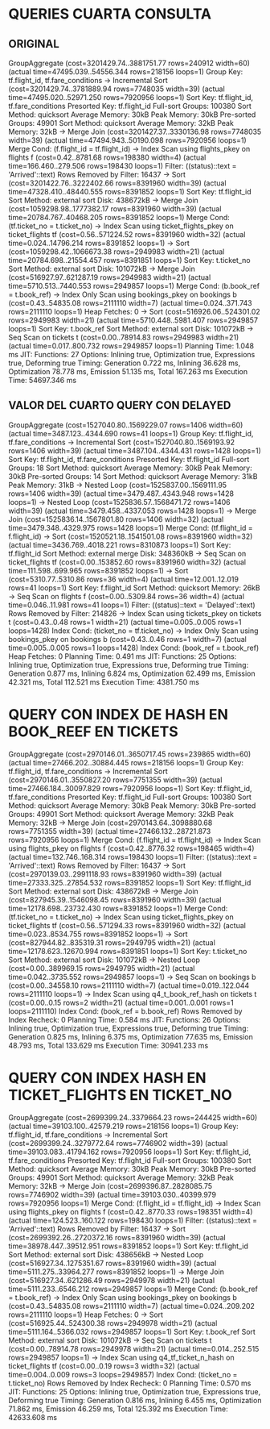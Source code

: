 # QUERIES CUARTA CONSULTA

## ORIGINAL
GroupAggregate  (cost=3201429.74..3881751.77 rows=240912 width=60) (actual time=47495.039..54556.344 rows=218156 loops=1)
  Group Key: tf.flight_id, tf.fare_conditions
  ->  Incremental Sort  (cost=3201429.74..3781889.94 rows=7748035 width=39) (actual time=47495.020..52971.250 rows=7920956 loops=1)
        Sort Key: tf.flight_id, tf.fare_conditions
        Presorted Key: tf.flight_id
        Full-sort Groups: 100380  Sort Method: quicksort  Average Memory: 30kB  Peak Memory: 30kB
        Pre-sorted Groups: 49901  Sort Method: quicksort  Average Memory: 32kB  Peak Memory: 32kB
        ->  Merge Join  (cost=3201427.37..3330136.98 rows=7748035 width=39) (actual time=47494.943..50190.098 rows=7920956 loops=1)
              Merge Cond: (f.flight_id = tf.flight_id)
              ->  Index Scan using flights_pkey on flights f  (cost=0.42..8781.68 rows=198380 width=4) (actual time=166.460..279.506 rows=198430 loops=1)
                    Filter: ((status)::text = 'Arrived'::text)
                    Rows Removed by Filter: 16437
              ->  Sort  (cost=3201422.76..3222402.66 rows=8391960 width=39) (actual time=47328.410..48440.555 rows=8391852 loops=1)
                    Sort Key: tf.flight_id
                    Sort Method: external sort  Disk: 438672kB
                    ->  Merge Join  (cost=1059298.98..1777382.17 rows=8391960 width=39) (actual time=20784.767..40468.205 rows=8391852 loops=1)
                          Merge Cond: (tf.ticket_no = t.ticket_no)
                          ->  Index Scan using ticket_flights_pkey on ticket_flights tf  (cost=0.56..571224.52 rows=8391960 width=32) (actual time=0.024..14796.214 rows=8391852 loops=1)
                          ->  Sort  (cost=1059298.42..1066673.38 rows=2949983 width=21) (actual time=20784.698..21554.457 rows=8391851 loops=1)
                                Sort Key: t.ticket_no
                                Sort Method: external sort  Disk: 101072kB
                                ->  Merge Join  (cost=516927.97..621287.19 rows=2949983 width=21) (actual time=5710.513..7440.553 rows=2949857 loops=1)
                                      Merge Cond: (b.book_ref = t.book_ref)
                                      ->  Index Only Scan using bookings_pkey on bookings b  (cost=0.43..54835.08 rows=2111110 width=7) (actual time=0.024..371.743 rows=2111110 loops=1)
                                            Heap Fetches: 0
                                      ->  Sort  (cost=516926.06..524301.02 rows=2949983 width=21) (actual time=5710.448..5981.407 rows=2949857 loops=1)
                                            Sort Key: t.book_ref
                                            Sort Method: external sort  Disk: 101072kB
                                            ->  Seq Scan on tickets t  (cost=0.00..78914.83 rows=2949983 width=21) (actual time=0.017..800.732 rows=2949857 loops=1)
Planning Time: 1.048 ms
JIT:
  Functions: 27
  Options: Inlining true, Optimization true, Expressions true, Deforming true
  Timing: Generation 0.722 ms, Inlining 36.628 ms, Optimization 78.778 ms, Emission 51.135 ms, Total 167.263 ms
Execution Time: 54697.346 ms


## VALOR DEL CUARTO QUERY CON DELAYED 

GroupAggregate  (cost=1527040.80..1569229.07 rows=1406 width=60) (actual time=3487.123..4344.690 rows=41 loops=1)
  Group Key: tf.flight_id, tf.fare_conditions
  ->  Incremental Sort  (cost=1527040.80..1569193.92 rows=1406 width=39) (actual time=3487.104..4344.431 rows=1428 loops=1)
        Sort Key: tf.flight_id, tf.fare_conditions
        Presorted Key: tf.flight_id
        Full-sort Groups: 18  Sort Method: quicksort  Average Memory: 30kB  Peak Memory: 30kB
        Pre-sorted Groups: 14  Sort Method: quicksort  Average Memory: 31kB  Peak Memory: 31kB
        ->  Nested Loop  (cost=1525837.00..1569111.95 rows=1406 width=39) (actual time=3479.487..4343.948 rows=1428 loops=1)
              ->  Nested Loop  (cost=1525836.57..1568471.72 rows=1406 width=39) (actual time=3479.458..4337.053 rows=1428 loops=1)
                    ->  Merge Join  (cost=1525836.14..1567801.80 rows=1406 width=32) (actual time=3479.348..4329.975 rows=1428 loops=1)
                          Merge Cond: (tf.flight_id = f.flight_id)
                          ->  Sort  (cost=1520521.18..1541501.08 rows=8391960 width=32) (actual time=3436.769..4018.221 rows=8310873 loops=1)
                                Sort Key: tf.flight_id
                                Sort Method: external merge  Disk: 348360kB
                                ->  Seq Scan on ticket_flights tf  (cost=0.00..153852.60 rows=8391960 width=32) (actual time=111.598..699.965 rows=8391852 loops=1)
                          ->  Sort  (cost=5310.77..5310.86 rows=36 width=4) (actual time=12.001..12.019 rows=41 loops=1)
                                Sort Key: f.flight_id
                                Sort Method: quicksort  Memory: 26kB
                                ->  Seq Scan on flights f  (cost=0.00..5309.84 rows=36 width=4) (actual time=0.046..11.981 rows=41 loops=1)
                                      Filter: ((status)::text = 'Delayed'::text)
                                      Rows Removed by Filter: 214826
                    ->  Index Scan using tickets_pkey on tickets t  (cost=0.43..0.48 rows=1 width=21) (actual time=0.005..0.005 rows=1 loops=1428)
                          Index Cond: (ticket_no = tf.ticket_no)
              ->  Index Only Scan using bookings_pkey on bookings b  (cost=0.43..0.46 rows=1 width=7) (actual time=0.005..0.005 rows=1 loops=1428)
                    Index Cond: (book_ref = t.book_ref)
                    Heap Fetches: 0
Planning Time: 0.491 ms
JIT:
  Functions: 25
  Options: Inlining true, Optimization true, Expressions true, Deforming true
  Timing: Generation 0.877 ms, Inlining 6.824 ms, Optimization 62.499 ms, Emission 42.321 ms, Total 112.521 ms
Execution Time: 4381.750 ms


# QUERY CON INDEX DE HASH EN BOOK_REEF EN TICKETS 

GroupAggregate  (cost=2970146.01..3650717.45 rows=239865 width=60) (actual time=27466.202..30884.445 rows=218156 loops=1)
  Group Key: tf.flight_id, tf.fare_conditions
  ->  Incremental Sort  (cost=2970146.01..3550827.20 rows=7751355 width=39) (actual time=27466.184..30097.829 rows=7920956 loops=1)
        Sort Key: tf.flight_id, tf.fare_conditions
        Presorted Key: tf.flight_id
        Full-sort Groups: 100380  Sort Method: quicksort  Average Memory: 30kB  Peak Memory: 30kB
        Pre-sorted Groups: 49901  Sort Method: quicksort  Average Memory: 32kB  Peak Memory: 32kB
        ->  Merge Join  (cost=2970143.64..3098880.68 rows=7751355 width=39) (actual time=27466.132..28721.873 rows=7920956 loops=1)
              Merge Cond: (f.flight_id = tf.flight_id)
              ->  Index Scan using flights_pkey on flights f  (cost=0.42..8776.32 rows=198465 width=4) (actual time=132.746..168.314 rows=198430 loops=1)
                    Filter: ((status)::text = 'Arrived'::text)
                    Rows Removed by Filter: 16437
              ->  Sort  (cost=2970139.03..2991118.93 rows=8391960 width=39) (actual time=27333.325..27854.532 rows=8391852 loops=1)
                    Sort Key: tf.flight_id
                    Sort Method: external sort  Disk: 438672kB
                    ->  Merge Join  (cost=827945.39..1546098.45 rows=8391960 width=39) (actual time=12178.698..23732.430 rows=8391852 loops=1)
                          Merge Cond: (tf.ticket_no = t.ticket_no)
                          ->  Index Scan using ticket_flights_pkey on ticket_flights tf  (cost=0.56..571294.33 rows=8391960 width=32) (actual time=0.023..8534.755 rows=8391852 loops=1)
                          ->  Sort  (cost=827944.82..835319.31 rows=2949795 width=21) (actual time=12178.623..12670.994 rows=8391851 loops=1)
                                Sort Key: t.ticket_no
                                Sort Method: external sort  Disk: 101072kB
                                ->  Nested Loop  (cost=0.00..389969.15 rows=2949795 width=21) (actual time=0.042..3735.552 rows=2949857 loops=1)
                                      ->  Seq Scan on bookings b  (cost=0.00..34558.10 rows=2111110 width=7) (actual time=0.019..122.044 rows=2111110 loops=1)
                                      ->  Index Scan using q4_t_book_ref_hash on tickets t  (cost=0.00..0.15 rows=2 width=21) (actual time=0.001..0.001 rows=1 loops=2111110)
                                            Index Cond: (book_ref = b.book_ref)
                                            Rows Removed by Index Recheck: 0
Planning Time: 0.584 ms
JIT:
  Functions: 26
  Options: Inlining true, Optimization true, Expressions true, Deforming true
  Timing: Generation 0.825 ms, Inlining 6.375 ms, Optimization 77.635 ms, Emission 48.793 ms, Total 133.629 ms
Execution Time: 30941.233 ms


# QUERY CON INDEX HASH EN TICKET_FLIGHTS EN TICKET_NO

GroupAggregate  (cost=2699399.24..3379664.23 rows=244425 width=60) (actual time=39103.100..42579.219 rows=218156 loops=1)
  Group Key: tf.flight_id, tf.fare_conditions
  ->  Incremental Sort  (cost=2699399.24..3279772.64 rows=7746902 width=39) (actual time=39103.083..41794.162 rows=7920956 loops=1)
        Sort Key: tf.flight_id, tf.fare_conditions
        Presorted Key: tf.flight_id
        Full-sort Groups: 100380  Sort Method: quicksort  Average Memory: 30kB  Peak Memory: 30kB
        Pre-sorted Groups: 49901  Sort Method: quicksort  Average Memory: 32kB  Peak Memory: 32kB
        ->  Merge Join  (cost=2699396.87..2828085.75 rows=7746902 width=39) (actual time=39103.030..40399.979 rows=7920956 loops=1)
              Merge Cond: (f.flight_id = tf.flight_id)
              ->  Index Scan using flights_pkey on flights f  (cost=0.42..8770.33 rows=198351 width=4) (actual time=124.523..160.122 rows=198430 loops=1)
                    Filter: ((status)::text = 'Arrived'::text)
                    Rows Removed by Filter: 16437
              ->  Sort  (cost=2699392.26..2720372.16 rows=8391960 width=39) (actual time=38978.447..39512.951 rows=8391852 loops=1)
                    Sort Key: tf.flight_id
                    Sort Method: external sort  Disk: 438656kB
                    ->  Nested Loop  (cost=516927.34..1275351.67 rows=8391960 width=39) (actual time=5111.275..33964.277 rows=8391852 loops=1)
                          ->  Merge Join  (cost=516927.34..621286.49 rows=2949978 width=21) (actual time=5111.233..6546.212 rows=2949857 loops=1)
                                Merge Cond: (b.book_ref = t.book_ref)
                                ->  Index Only Scan using bookings_pkey on bookings b  (cost=0.43..54835.08 rows=2111110 width=7) (actual time=0.024..209.202 rows=2111110 loops=1)
                                      Heap Fetches: 0
                                ->  Sort  (cost=516925.44..524300.38 rows=2949978 width=21) (actual time=5111.164..5366.032 rows=2949857 loops=1)
                                      Sort Key: t.book_ref
                                      Sort Method: external sort  Disk: 101072kB
                                      ->  Seq Scan on tickets t  (cost=0.00..78914.78 rows=2949978 width=21) (actual time=0.014..252.515 rows=2949857 loops=1)
                          ->  Index Scan using q4_tf_ticket_n_hash on ticket_flights tf  (cost=0.00..0.19 rows=3 width=32) (actual time=0.004..0.009 rows=3 loops=2949857)
                                Index Cond: (ticket_no = t.ticket_no)
                                Rows Removed by Index Recheck: 0
Planning Time: 0.570 ms
JIT:
  Functions: 25
  Options: Inlining true, Optimization true, Expressions true, Deforming true
  Timing: Generation 0.816 ms, Inlining 6.455 ms, Optimization 71.862 ms, Emission 46.259 ms, Total 125.392 ms
Execution Time: 42633.608 ms